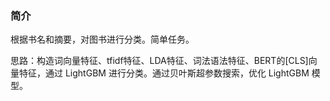 ### 简介

根据书名和摘要，对图书进行分类。简单任务。

思路：构造词向量特征、tfidf特征、LDA特征、词法语法特征、BERT的[CLS]向量特征，通过 LightGBM 进行分类。通过贝叶斯超参数搜索，优化 LightGBM 模型。
